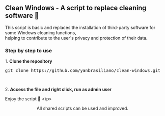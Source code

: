 <div><h2> Clean Windows - A script to replace cleaning software 🧹 </h2>
<p>This script is basic and replaces the installation of third-party software for some Windows cleaning functions,<br> 
helping to contribute to the user's privacy and protection of their data.</p>
<h3>Step by step to use</h3>
<p>1. <strong>Clone the repository</strong><br>
<pre>git clone https://github.com/yanbrasiliano/clean-windows.git</pre></p>
<br>
<p>2.<strong> Access the file and right click, run as admin user</strong></p>
<p>Enjoy the script 🏁 <\p>

<div align="center">
<footer>All shared scripts can be used and improved.</footer>
</div>
</div>
